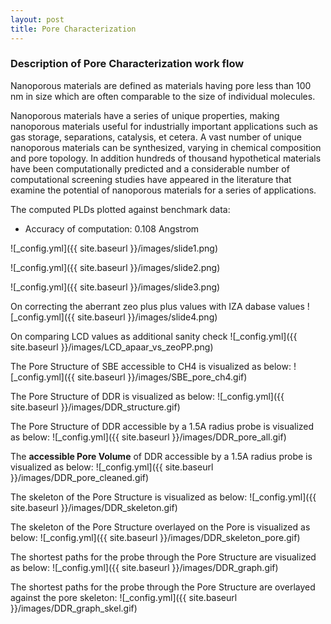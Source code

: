 ```yaml
---
layout: post
title: Pore Characterization
---
```


### Description of Pore Characterization work flow

Nanoporous materials are defined as materials having pore
less than 100 nm in size which are often comparable to the size of individual molecules.

Nanoporous materials have a series of unique properties, making nanoporous materials useful for industrially important applications such as gas storage, separations, catalysis, et cetera. A vast number of unique nanoporous materials can be synthesized, varying in chemical composition and pore topology. In addition hundreds of thousand hypothetical materials have been computationally predicted and a considerable number of computational screening studies have appeared in the literature that examine the potential of nanoporous materials for a series of applications.

The computed PLDs plotted against benchmark data:
 - Accuracy of computation: 0.108 Angstrom

![_config.yml]({{ site.baseurl }}/images/slide1.png)

![_config.yml]({{ site.baseurl }}/images/slide2.png)

![_config.yml]({{ site.baseurl }}/images/slide3.png)

On correcting the aberrant zeo plus plus values with IZA dabase values
![_config.yml]({{ site.baseurl }}/images/slide4.png)

On comparing LCD values as additional sanity check
![_config.yml]({{ site.baseurl }}/images/LCD_apaar_vs_zeoPP.png)

The Pore Structure of SBE accessible to CH4 is visualized as below:
![_config.yml]({{ site.baseurl }}/images/SBE_pore_ch4.gif)

The Pore Structure of DDR is visualized as below:
![_config.yml]({{ site.baseurl }}/images/DDR_structure.gif)

The Pore Structure of DDR accessible by a 1.5A radius probe is visualized as below:
![_config.yml]({{ site.baseurl }}/images/DDR_pore_all.gif)

The **accessible Pore Volume** of DDR accessible by a 1.5A radius probe is visualized
as below:
![_config.yml]({{ site.baseurl }}/images/DDR_pore_cleaned.gif)

The skeleton of the Pore Structure is visualized as below:
![_config.yml]({{ site.baseurl }}/images/DDR_skeleton.gif)

The skeleton of the Pore Structure overlayed on the Pore is visualized as below:
![_config.yml]({{ site.baseurl }}/images/DDR_skeleton_pore.gif)

The shortest paths for the probe through the Pore Structure are visualized as below:
![_config.yml]({{ site.baseurl }}/images/DDR_graph.gif)

The shortest paths for the probe through the Pore Structure are overlayed against the pore skeleton:
![_config.yml]({{ site.baseurl }}/images/DDR_graph_skel.gif)
